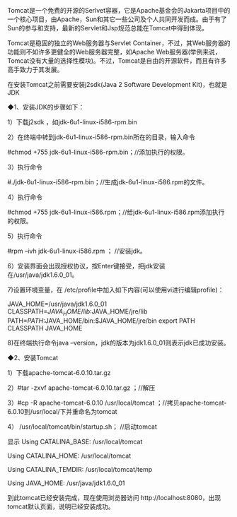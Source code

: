 Tomcat是一个免费的开源的Serlvet容器，它是Apache基金会的Jakarta项目中的一个核心项目，由Apache，Sun和其它一些公司及个人共同开发而成。由于有了Sun的参与和支持，最新的Servlet和Jsp规范总能在Tomcat中得到体现。

Tomcat是稳固的独立的Web服务器与Servlet Container，不过，其Web服务器的功能则不如许多更健全的Web服务器完整，如Apache Web服务器(举例来说，Tomcat没有大量的选择性模块)。不过，Tomcat是自由的开源软件，而且有许多高手致力于其发展。

在安装Tomcat之前需要安装j2sdk(Java 2 Software Development Kit)，也就是JDK

◆1、安装JDK的步骤如下：

1）下载j2sdk ，如jdk-6u1-linux-i586-rpm.bin

2）在终端中转到jdk-6u1-linux-i586-rpm.bin所在的目录，输入命令

#chmod +755 jdk-6u1-linux-i586-rpm.bin；//添加执行的权限。

3）执行命令

#./jdk-6u1-linux-i586-rpm.bin；//生成jdk-6u1-linux-i586.rpm的文件。

4）执行命令

#chmod +755 jdk-6u1-linux-i586.rpm；//给jdk-6u1-linux-i586.rpm添加执行的权限。 

5）执行命令

#rpm –ivh jdk-6u1-linux-i586.rpm ； //安装jdk。

6）安装界面会出现授权协议，按Enter键接受，把jdk安装在/usr/java/jdk1.6.0_01。

7)设置环境变量，在 /etc/profile中加入如下内容(可以使用vi进行编辑profile)：

JAVA_HOME=/usr/java/jdk1.6.0_01
CLASSPATH=$JAVA_HOME/lib:$JAVA_HOME/jre/lib
PATH=$PATH:$JAVA_HOME/bin:$JAVA_HOME/jre/bin
export PATH CLASSPATH JAVA_HOME

8)在终端执行命令java –version，jdk的版本为jdk1.6.0_01则表示jdk已成功安装。

◆2、安装Tomcat

1）下载apache-tomcat-6.0.10.tar.gz

2）#tar -zxvf apache-tomcat-6.0.10.tar.gz ；//解压

3）#cp -R apache-tomcat-6.0.10 /usr/local/tomcat ；//拷贝apache-tomcat-6.0.10到/usr/local/下并重命名为tomcat

4） /usr/local/tomcat/bin/startup.sh； //启动tomcat

显示 Using CATALINA_BASE: /usr/local/tomcat

Using CATALINA_HOME: /usr/local/tomcat

Using CATALINA_TEMDIR: /usr/local/tomcat/temp

Using JAVA_HOME: /usr/java/jdk1.6.0_01

到此tomcat已经安装完成，现在使用浏览器访问 http://localhost:8080，出现tomcat默认页面，说明已经安装成功。
